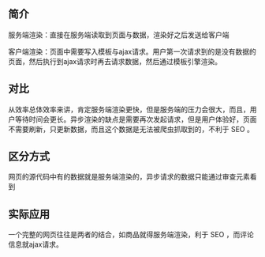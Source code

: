 ## 简介

服务端渲染：直接在服务端读取到页面与数据，渲染好之后发送给客户端

客户端渲染：页面中需要写入模板与ajax请求。用户第一次请求到的是没有数据的页面，然后执行到ajax请求时再去请求数据，然后通过模板引擎渲染。

## 对比

从效率总体效率来讲，肯定服务端渲染更快，但是服务端的压力会很大，而且，用户等待时间会更长。异步渲染的缺点是需要再次发起请求，但是用户体验好，页面不需要刷新，只更新数据，而且这个数据是无法被爬虫抓取到的，不利于 SEO 。

## 区分方式

网页的源代码中有的数据就是服务端渲染的，异步请求的数据只能通过审查元素看到

## 实际应用

一个完整的网页往往是两者的结合，如商品就得服务端渲染，利于 SEO ，而评论信息就ajax请求。